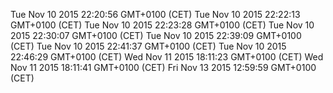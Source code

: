 Tue Nov 10 2015 22:20:56 GMT+0100 (CET)
Tue Nov 10 2015 22:22:13 GMT+0100 (CET)
Tue Nov 10 2015 22:23:28 GMT+0100 (CET)
Tue Nov 10 2015 22:30:07 GMT+0100 (CET)
Tue Nov 10 2015 22:39:09 GMT+0100 (CET)
Tue Nov 10 2015 22:41:37 GMT+0100 (CET)
Tue Nov 10 2015 22:46:29 GMT+0100 (CET)
Wed Nov 11 2015 18:11:23 GMT+0100 (CET)
Wed Nov 11 2015 18:11:41 GMT+0100 (CET)
Fri Nov 13 2015 12:59:59 GMT+0100 (CET)